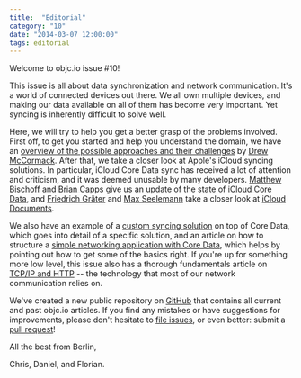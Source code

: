 ```yaml
---
title:  "Editorial"
category: "10"
date: "2014-03-07 12:00:00"
tags: editorial
---
```


Welcome to objc.io issue #10!

This issue is all about data synchronization and network communication. It's a world of connected devices out there. We all own multiple devices, and making our data available on all of them has become very important. Yet syncing is inherently difficult to solve well.

Here, we will try to help you get a better grasp of the problems involved. First off, to get you started and help you understand the domain, we have an [overview of the possible approaches and their challenges](/issues/10-syncing-data/data-synchronization/) by [Drew McCormack](https://twitter.com/drewmccormack). After that, we take a closer look at Apple's iCloud syncing solutions. In particular, iCloud Core Data sync has received a lot of attention and criticism, and it was deemed unusable by many developers. [Matthew Bischoff](https://twitter.com/mb) and [Brian Capps](https://twitter.com/bcapps) give us an update of the state of [iCloud Core Data](/issues/10-syncing-data/icloud-core-data/), and [Friedrich Gräter](https://twitter.com/hdrxs) and [Max Seelemann](http://twitter.com/macguru17) take a closer look at [iCloud Documents](/issues/10-syncing-data/icloud-document-store/).

We also have an example of a [custom syncing solution](/issues/10-syncing-data/sync-case-study/) on top of Core Data, which goes into detail of a specific solution, and an article on how to structure a [simple networking application with Core Data](/issues/10-syncing-data/networked-core-data-application/), which helps by pointing out how to get some of the basics right. If you're up for something more low level, this issue also has a thorough fundamentals article on [TCP/IP and HTTP](/issues/10-syncing-data/ip-tcp-http/) -- the technology that most of our network communication relies on.

We've created a new public repository on [GitHub](https://github.com/objcio/articles) that contains all current and past objc.io articles. If you find any mistakes or have suggestions for improvements, please don't hesitate to [file issues](https://github.com/objcio/articles/issues), or even better: submit a [pull request](https://github.com/objcio/articles/pulls)!


All the best from Berlin,

Chris, Daniel, and Florian.
